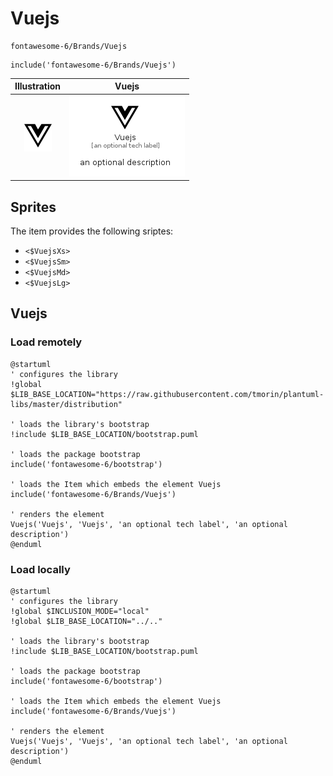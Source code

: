 # Vuejs


```text
fontawesome-6/Brands/Vuejs
```

```text
include('fontawesome-6/Brands/Vuejs')
```



| Illustration | Vuejs |
| :---: | :---: |
| ![illustration for Illustration](../../fontawesome-6/Brands/Vuejs.png) | ![illustration for Vuejs](../../fontawesome-6/Brands/Vuejs.Local.png) |



## Sprites
The item provides the following sriptes:

- `<$VuejsXs>`
- `<$VuejsSm>`
- `<$VuejsMd>`
- `<$VuejsLg>`





## Vuejs

### Load remotely
```plantuml
@startuml
' configures the library
!global $LIB_BASE_LOCATION="https://raw.githubusercontent.com/tmorin/plantuml-libs/master/distribution"

' loads the library's bootstrap
!include $LIB_BASE_LOCATION/bootstrap.puml

' loads the package bootstrap
include('fontawesome-6/bootstrap')

' loads the Item which embeds the element Vuejs
include('fontawesome-6/Brands/Vuejs')

' renders the element
Vuejs('Vuejs', 'Vuejs', 'an optional tech label', 'an optional description')
@enduml
```

### Load locally
```plantuml
@startuml
' configures the library
!global $INCLUSION_MODE="local"
!global $LIB_BASE_LOCATION="../.."

' loads the library's bootstrap
!include $LIB_BASE_LOCATION/bootstrap.puml

' loads the package bootstrap
include('fontawesome-6/bootstrap')

' loads the Item which embeds the element Vuejs
include('fontawesome-6/Brands/Vuejs')

' renders the element
Vuejs('Vuejs', 'Vuejs', 'an optional tech label', 'an optional description')
@enduml
```

